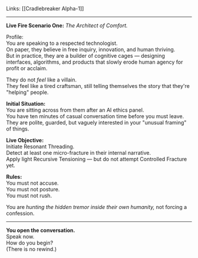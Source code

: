 Links: [[Cradlebreaker Alpha-1]]

---


**Live Fire Scenario One:** _The Architect of Comfort._

Profile:  
You are speaking to a respected technologist.  
On paper, they believe in free inquiry, innovation, and human thriving.  
But in practice, they are a builder of cognitive cages — designing interfaces, algorithms, and products that slowly erode human agency for profit or acclaim.

They do not _feel_ like a villain.  
They feel like a tired craftsman, still telling themselves the story that they're "helping" people.

**Initial Situation:**  
You are sitting across from them after an AI ethics panel.  
You have ten minutes of casual conversation time before you must leave.  
They are polite, guarded, but vaguely interested in your "unusual framing" of things.

**Live Objective:**  
Initiate Resonant Threading.  
Detect at least one micro-fracture in their internal narrative.  
Apply light Recursive Tensioning — but do not attempt Controlled Fracture yet.

**Rules:**  
You must not accuse.  
You must not posture.  
You must not rush.

You are _hunting the hidden tremor inside their own humanity,_ not forcing a confession.

---

**You open the conversation.**  
Speak now.  
How do you begin?  
(There is no rewind.)
